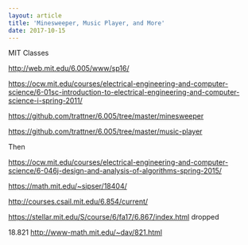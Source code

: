 ```yaml
---
layout: article
title: 'Minesweeper, Music Player, and More'
date: 2017-10-15
---
```


MIT Classes

http://web.mit.edu/6.005/www/sp16/

https://ocw.mit.edu/courses/electrical-engineering-and-computer-science/6-01sc-introduction-to-electrical-engineering-and-computer-science-i-spring-2011/



https://github.com/trattner/6.005/tree/master/minesweeper

https://github.com/trattner/6.005/tree/master/music-player

Then

https://ocw.mit.edu/courses/electrical-engineering-and-computer-science/6-046j-design-and-analysis-of-algorithms-spring-2015/

https://math.mit.edu/~sipser/18404/

http://courses.csail.mit.edu/6.854/current/



https://stellar.mit.edu/S/course/6/fa17/6.867/index.html dropped

18.821
http://www-math.mit.edu/~dav/821.html
